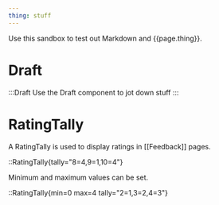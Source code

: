 ```yaml
---
thing: stuff
---
```


Use this sandbox to test out Markdown and {{page.thing}}.

# Draft

:::Draft
Use the Draft component to jot down stuff
:::

# RatingTally

A RatingTally is used to display ratings in [[Feedback]] pages.

::RatingTally{tally="8=4,9=1,10=4"}

Minimum and maximum values can be set.

::RatingTally{min=0 max=4 tally="2=1,3=2,4=3"}
